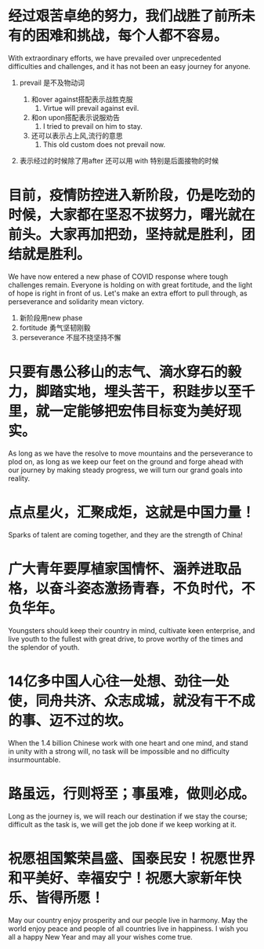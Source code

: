 # 经过艰苦卓绝的努力，我们战胜了前所未有的困难和挑战，每个人都不容易。 
With extraordinary efforts, we have prevailed over unprecedented difficulties and challenges, and it has not been an easy journey for anyone.

1. prevail 是不及物动词
   1. 和over against搭配表示战胜克服
      1. Virtue will prevail against evil.
   2. 和on upon搭配表示说服劝告
      1. I tried to prevail on him to stay.
   3. 还可以表示占上风,流行的意思
      1. This old custom does not prevail now.

2. 表示经过的时候除了用after 还可以用 with 特别是后面接物的时候



# 目前，疫情防控进入新阶段，仍是吃劲的时候，大家都在坚忍不拔努力，曙光就在前头。大家再加把劲，坚持就是胜利，团结就是胜利。 

We have now entered a new phase of COVID response where tough challenges remain. Everyone is holding on with great fortitude, and the light of hope is right in front of us. Let's make an extra effort to pull through, as perseverance and solidarity mean victory.

1. 新阶段用new phase
2. fortitude 勇气坚韧刚毅
3. perseverance 不屈不挠坚持不懈


# 只要有愚公移山的志气、滴水穿石的毅力，脚踏实地，埋头苦干，积跬步以至千里，就一定能够把宏伟目标变为美好现实。 

As long as we have the resolve to move mountains and the perseverance to plod on, as long as we keep our feet on the ground and forge ahead with our journey by making steady progress, we will turn our grand goals into reality.

# 点点星火，汇聚成炬，这就是中国力量！

Sparks of talent are coming together, and they are the strength of China!

# 广大青年要厚植家国情怀、涵养进取品格，以奋斗姿态激扬青春，不负时代，不负华年。 

Youngsters should keep their country in mind, cultivate keen enterprise, and live youth to the fullest with great drive, to prove worthy of the times and the splendor of youth.

# 14亿多中国人心往一处想、劲往一处使，同舟共济、众志成城，就没有干不成的事、迈不过的坎。 

When the 1.4 billion Chinese work with one heart and one mind, and stand in unity with a strong will, no task will be impossible and no difficulty insurmountable.

# 路虽远，行则将至；事虽难，做则必成。 

Long as the journey is, we will reach our destination if we stay the course; difficult as the task is, we will get the job done if we keep working at it.

# 祝愿祖国繁荣昌盛、国泰民安！祝愿世界和平美好、幸福安宁！祝愿大家新年快乐、皆得所愿！ 

May our country enjoy prosperity and our people live in harmony. May the world enjoy peace and people of all countries live in happiness. I wish you all a happy New Year and may all your wishes come true.